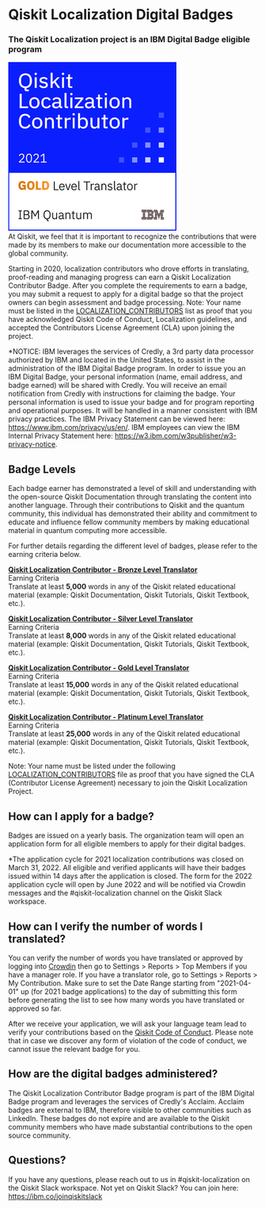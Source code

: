 # Qiskit Localization Digital Badges

### The Qiskit Localization project is an IBM Digital Badge eligible program
![Image](images/qiskit_localization_contributor_gold.png?raw=true) <br>
At Qiskit, we feel that it is important to recognize the contributions that were made by its members to make our documentation more accessible to the global community.

Starting in 2020, localization contributors who drove efforts in translating, proof-reading and managing progress can earn a Qiskit Localization Contributor Badge. After you complete the requirements to earn a badge, you may submit a request to apply for a digital badge so that the project owners can begin assessment and badge processing. Note: Your name must be listed in the [LOCALIZATION_CONTRIBUTORS](https://github.com/qiskit-community/qiskit-translations/blob/master/LOCALIZATION_CONTRIBUTORS) list as proof that you have acknowledged Qiskit Code of Conduct, Localization guidelines, and accepted the Contributors License Agreement (CLA) upon joining the project. 

*NOTICE: IBM leverages the services of Credly, a 3rd party data processor authorized by IBM and located in the United States, to assist in the administration of the IBM Digital Badge program. In order to issue you an IBM Digital Badge, your personal information (name, email address, and badge earned) will be shared with Credly. You will receive an email notification from Credly with instructions for claiming the badge. Your personal information is used to issue your badge and for program reporting and operational purposes. It will be handled in a manner consistent with IBM privacy practices. The IBM Privacy Statement can be viewed here: https://www.ibm.com/privacy/us/en/.  IBM employees can view the IBM Internal Privacy Statement here: https://w3.ibm.com/w3publisher/w3-privacy-notice.


## Badge Levels

Each badge earner has demonstrated a level of skill and understanding with the open-source Qiskit Documentation through translating the content into another language. Through their contributions to Qiskit and the quantum community, this individual has demonstrated their ability and commitment to educate and influence fellow community members by making educational material in quantum computing more accessible. 

For further details regarding the different level of badges, please refer to the earning criteria below.

[**Qiskit Localization Contributor - Bronze Level Translator**](https://www.credly.com/org/ibm/badge/qiskit-localization-contributor-bronze-level-translator-2021) <br>
Earning Criteria <br>
Translate at least **5,000** words in any of the Qiskit related educational material (example: Qiskit Documentation, Qiskit Tutorials, Qiskit Textbook, etc.).

[**Qiskit Localization Contributor - Silver Level Translator**](https://www.credly.com/org/ibm/badge/qiskit-localization-contributor-silver-level-translator-2021) <br>
Earning Criteria <br>
Translate at least **8,000** words in any of the Qiskit related educational material (example: Qiskit Documentation, Qiskit Tutorials, Qiskit Textbook, etc.).

[**Qiskit Localization Contributor - Gold Level Translator**](https://www.credly.com/org/ibm/badge/qiskit-localization-contributor-gold-level-translator-2021) <br>
Earning Criteria <br>
Translate at least **15,000** words in any of the Qiskit related educational material (example: Qiskit Documentation, Qiskit Tutorials, Qiskit Textbook, etc.).

[**Qiskit Localization Contributor - Platinum Level Translator**](https://www.credly.com/org/ibm/badge/qiskit-localization-contributor-platinum-level-translator-2021) <br>
Earning Criteria <br>
Translate at least **25,000** words in any of the Qiskit related educational material (example: Qiskit Documentation, Qiskit Tutorials, Qiskit Textbook, etc.).

Note: Your name must be listed under the following [LOCALIZATION_CONTRIBUTORS](https://github.com/qiskit-community/qiskit-translations/blob/master/LOCALIZATION_CONTRIBUTORS) file as proof that you have signed the CLA (Contributor License Agreement) necessary to join the Qiskit Localization Project.

## How can I apply for a badge?
Badges are issued on a yearly basis. The organization team will open an application form for all eligible members to apply for their digital badges. 

*The application cycle for 2021 localization contributions was closed on March 31, 2022. All eligible and verified applicants will have their badges issued within 14 days after the application is closed. The form for the 2022 application cycle will open by June 2022 and will be notified via Crowdin messages and the #qiskit-localization channel on the Qiskit Slack workspace.

## How can I verify the number of words I translated?
You can verify the number of words you have translated or approved by logging into [Crowdin](https://crowdin.com/project/qiskit-docs) then go to Settings > Reports > Top Members if you have a manager role. 
If you have a translator role, go to Settings > Reports > My Contribution. Make sure to set the Date Range starting from "2021-04-01" up (for 2021 badge applications) to the day of submitting this form before generating the list to see how many words you have translated or approved so far.

After we receive your application, we will ask your language team lead to verify your contributions based on the [Qiskit Code of Conduct](https://github.com/qiskit-community/qiskit-translations/blob/master/CODE_OF_CONDUCT.md). Please note that in case we discover any form of violation of the code of conduct, we cannot issue the relevant badge for you. 

## How are the digital badges administered?
The Qiskit Localization Contributor Badge program is part of the IBM Digital Badge program and leverages the services of Credly's Acclaim. Acclaim badges are external to IBM, therefore visible to other communities such as LinkedIn. These badges do not expire and are available to the Qiskit community members who have made substantial contributions to the open source community. 

## Questions?
If you have any questions, please reach out to us in #qiskit-localization on the Qiskit Slack workspace. 
Not yet on Qiskit Slack? You can join here: https://ibm.co/joinqiskitslack
 

